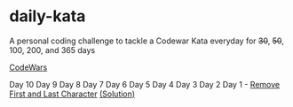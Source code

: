 # daily-kata

A personal coding challenge to tackle a Codewar Kata everyday for ~~30~~, ~~50~~, 100, 200, and 365 days

[CodeWars](https://www.codewars.com/users/tinuola/badges/large)


Day 10
Day 9
Day 8
Day 7
Day 6
Day 5
Day 4
Day 3
Day 2
Day 1 - [Remove First and Last Character](https://www.codewars.com/kata/56bc28ad5bdaeb48760009b0) [(Solution)](https://codepen.io/tinuola/pen/MOVjwO)
